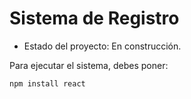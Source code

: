 <h1>Sistema de Registro</h1>

- Estado del proyecto: En construcción.

 Para ejecutar el sistema, debes poner: 

 ```npm install react```
